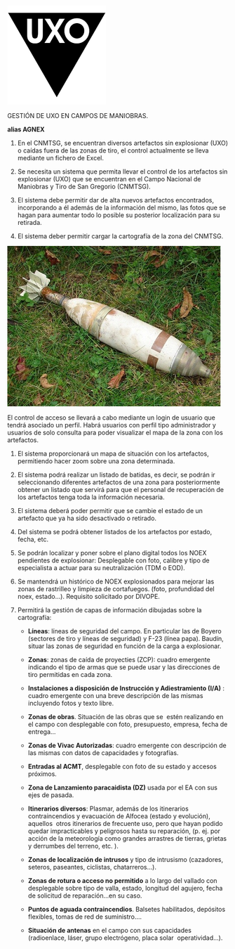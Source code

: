 ![](DocumentacionProyecto/imagenes/uxo.png)

GESTIÓN DE UXO EN CAMPOS DE MANIOBRAS.

**alias AGNEX**

1.  En el CNMTSG, se encuentran diversos artefactos sin explosionar (UXO) o
    caídas fuera de las zonas de tiro, el control actualmente se lleva mediante
    un fichero de Excel.

2.  Se necesita un sistema que permita llevar el control de los artefactos sin
    explosionar (UXO) que se encuentran en el Campo Nacional de Maniobras y Tiro
    de San Gregorio (CNMTSG).

3.  El sistema debe permitir dar de alta nuevos artefactos encontrados,
    incorporando a él además de la información del mismo, las fotos que se hagan
    para aumentar todo lo posible su posterior localización para su retirada.

4.  El sistema deber permitir cargar la cartografía de la zona del CNMTSG.

![](DocumentacionProyecto/imagenes/uxo2.jpg)

El control de acceso se llevará a cabo mediante un login de usuario que tendrá
asociado un perfil. Habrá usuarios con perfil tipo administrador y usuarios de
solo consulta para poder visualizar el mapa de la zona con los artefactos.

1.  El sistema proporcionará un mapa de situación con los artefactos,
    permitiendo hacer zoom sobre una zona determinada.

2.  El sistema podrá realizar un listado de batidas, es decir, se podrán ir
    seleccionando diferentes artefactos de una zona para posteriormente obtener
    un listado que servirá para que el personal de recuperación de los
    artefactos tenga toda la información necesaria.

3.  El sistema deberá poder permitir que se cambie el estado de un artefacto que
    ya ha sido desactivado o retirado.

4.  Del sistema se podrá obtener listados de los artefactos por estado, fecha,
    etc.

5.  Se podrán localizar y poner sobre el plano digital todos los NOEX pendientes
    de explosionar: Desplegable con foto, calibre y tipo de especialista a
    actuar para su neutralización (TDM o EOD).

6.  Se mantendrá un histórico de NOEX explosionados para mejorar las zonas de
    rastrilleo y limpieza de cortafuegos. (foto, profundidad del noex, estado…).
    Requisito solicitado por DIVOPE.

7.  Permitirá la gestión de capas de información dibujadas sobre la cartografía:

    -   **Líneas**: líneas de seguridad del campo. En particular las de Boyero
        (sectores de tiro y líneas de seguridad) y F-23 (línea papa). Baudín,
        situar las zonas de seguridad en función de la carga a explosionar.

    -   **Zonas**: zonas de caída de proyecties (ZCP): cuadro emergente
        indicando el tipo de armas que se puede usar y las direcciones de tiro
        permitidas en cada zona.

    -   **Instalaciones a disposición de Instrucción y Adiestramiento (I/A)** :
        cuadro emergente con una breve descripción de las mismas incluyendo
        fotos y texto libre.

    -   **Zonas de obras**. Situación de las obras que se  estén realizando en
        el campo con desplegable con foto, presupuesto, empresa, fecha de
        entrega…

    -   **Zonas de Vivac Autorizadas**: cuadro emergente con descripción de las
        mismas con datos de capacidades y fotografías.

    -   **Entradas al ACMT**, desplegable con foto de su estado y accesos
        próximos.

    -   **Zona de Lanzamiento paracaidista (DZ)** usada por el EA con sus ejes
        de pasada.

    -   **Itinerarios diversos**: Plasmar, además de los itinerarios
        contraincendios y evacuación de Alfocea (estado y evolución), aquellos
         otros itinerarios de frecuente uso, pero que hayan podido quedar
        impracticables y peligrosos hasta su reparación, (p. ej. por acción de
        la meteorología como grandes arrastres de tierras, grietas y derrumbes
        del terreno, etc. ).

    -   **Zonas de localización de intrusos** y tipo de intrusismo (cazadores,
        seteros, paseantes, ciclistas, chatarreros…).

    -   **Zonas de rotura o acceso no permitido** a lo largo del vallado con
        desplegable sobre tipo de valla, estado, longitud del agujero, fecha de
        solicitud de reparación…en su caso.

    -   **Puntos de aguada contraincendios**. Balsetes habilitados, depósitos
        flexibles, tomas de red de suministro….

    -   **Situación de antenas** en el campo con sus capacidades (radioenlace,
        láser, grupo electrógeno, placa solar  operatividad…).
